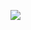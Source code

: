 <!--
id: 9837678
link: http://tumblr.atmos.org/post/9837678
slug: 
date: Mon Aug 27 2007 09:05:55 GMT-0700 (PDT)
publish: 2007-08-027
tags: 
title: 
-->


![](http://24.media.tumblr.com/9684304_500.jpg)

